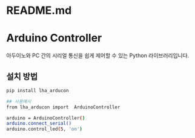 # README.md

# Arduino Controller

아두이노와 PC 간의 시리얼 통신을 쉽게 제어할 수 있는 Python 라이브러리입니다.

## 설치 방법
```bash
pip install lha_arducon

## 사용예시
from lha_arducon import  ArduinoController

arduino = ArduinoController()
arduino.connect_serial()
arduino.control_led(5, 'on')